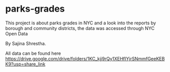 # parks-grades
This project is about parks grades in NYC and a look into the reports by borough and community districts, the data was accessed through NYC Open Data

By Sajina Shrestha.


All data can be found here 
https://drive.google.com/drive/folders/1KC_kjj9rQy1XEHfIYjrSNmmfGeeKEBK9?usp=share_link 

 
